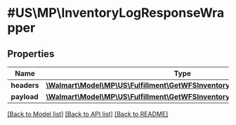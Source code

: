 # #US\MP\InventoryLogResponseWrapper

## Properties

Name | Type | Description | Notes
------------ | ------------- | ------------- | -------------
**headers** | [**\Walmart\Model\MP\US\Fulfillment\GetWFSInventoryLog200ResponseHeaders**](GetWFSInventoryLog200ResponseHeaders.md) |  | [optional]
**payload** | [**\Walmart\Model\MP\US\Fulfillment\GetWFSInventoryLog200ResponsePayload**](GetWFSInventoryLog200ResponsePayload.md) |  | [optional]


[[Back to Model list]](../) [[Back to API list]](../../Api/US/MP) [[Back to README]](../../README.md)
